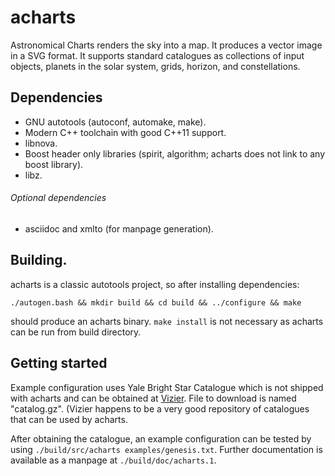 # acharts
Astronomical Charts renders the sky into a map.  It produces a vector image in a SVG format.
It supports standard catalogues as collections of input objects,
planets in the solar system, grids, horizon, and constellations.

## Dependencies
- GNU autotools (autoconf, automake, make).
- Modern C++ toolchain with good C++11 support.
- libnova.
- Boost header only libraries (spirit, algorithm; acharts does not link to any boost library).
- libz.

###### Optional dependencies
- asciidoc and xmlto (for manpage generation).

## Building.
acharts is a classic autotools project, so after installing dependencies:

```
./autogen.bash && mkdir build && cd build && ../configure && make
```

should produce an acharts binary.
`make install` is not necessary as acharts can be run from build directory.

## Getting started
Example configuration uses Yale Bright Star Catalogue which is not shipped with acharts
and can be obtained at [Vizier](http://cdsarc.u-strasbg.fr/viz-bin/Cat?V/50).  File
to download is named "catalog.gz".
(Vizier happens to be a very good repository of catalogues that can be used by acharts.

After obtaining the catalogue, an example configuration can be tested by
using `./build/src/acharts examples/genesis.txt`.  Further documentation is available
as a manpage at `./build/doc/acharts.1`.
